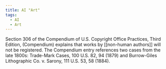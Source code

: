```yaml
---
title: AI "Art"
tags: 
  - AI
  - Art
---
```


Section 306 of the Compendium of U.S. Copyright Office Practices, Third Edition, (Compendium) explains that works by [[non-human authors]] will not be registered. The Compendium entry references two cases from the late 1800s: Trade-Mark Cases, 100 U.S. 82, 94 (1879) and Burrow-Giles Lithographic Co. v. Sarony, 111 U.S. 53, 58 (1884). 